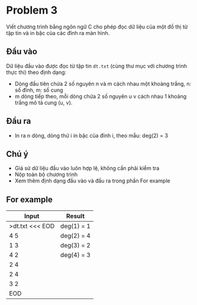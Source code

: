 # Problem 3

Viết chương trình bằng ngôn ngữ C cho phép đọc dữ liệu của một đồ thị từ tập tin và in bậc của các đỉnh ra màn hình.

## Đầu vào

Dữ liệu đầu vào được đọc từ tập tin `dt.txt` (cùng thư mục với chương trình thực thi) theo định dạng:

- Dòng đầu tiên chứa 2 số nguyên n và m cách nhau một khoảng trắng, n: số đỉnh, m: số cung
- m dòng tiếp theo, mỗi dòng chứa 2 số nguyên u v cách nhau 1 khoảng trắng mô tả cung (u, v).

## Đầu ra

- In ra n dòng, dòng thứ i in bậc của đỉnh i, theo mẫu: deg(2) = 3

## Chú ý

- Giả sử dữ liệu đầu vào luôn hợp lệ, không cần phải kiểm tra
- Nộp toàn bộ chương trình
- Xem thêm định dạng đầu vào và đầu ra trong phần For example

## For example

| Input           | Result     |
|-----------------|------------|
| >dt.txt <<< EOD | deg(1) = 1 |
| 4 5             | deg(2) = 4 |
| 1 3             | deg(3) = 2 |
| 4 2             | deg(4) = 3 |
| 2 4             |            |
| 2 4             |            |
| 3 2             |            |
| EOD             |            |
